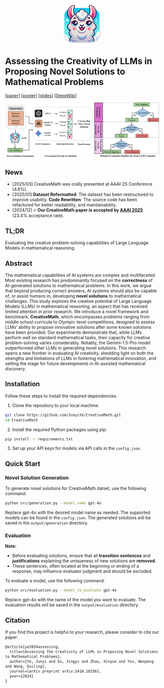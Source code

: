<p align="center">
    <img src="assets/figures/logo.png" width="120"> 
</p>

# Assessing the Creativity of LLMs in Proposing Novel Solutions to Mathematical Problems

[[paper](./assets/CreativeMath_paper.pdf)] [[poster](./assets/CreativeMath_poster.pdf)] [[slides](./assets/CreativeMath_slides.pdf)] [[DeepWiki](https://deepwiki.com/JunyiYe/CreativeMath)]

![](./assets/figures/CreativeMath.png)

## News
- [2025/03] CreativeMath was orally presented at AAAI-25 Conference (4.6%).
- [2025/01] **Dataset Reformatted**: The dataset has been restructured to improve usability. **Code Rewritten**: The source code has been refactored for better readability, and maintainability.
- [2024/12] 🔥 **Our CreativeMath paper is accepted by [AAAI 2025](https://aaai.org/conference/aaai/aaai-25/)** (23.4% acceptance rate).

## TL;DR
Evaluating the creative problem-solving capabilities of Large Language Models in mathematical reasoning.

## Abstract
The mathematical capabilities of AI systems are complex and multifaceted. Most existing research has predominantly focused on the **correctness** of AI-generated solutions to mathematical problems. In this work, we argue that beyond producing correct answers, AI systems should also be capable of, or assist humans in, developing **novel solutions** to mathematical challenges. This study explores the creative potential of Large Language Models (LLMs) in mathematical reasoning, an aspect that has received limited attention in prior research. We introduce a novel framework and benchmark, **CreativeMath**, which encompasses problems ranging from middle school curricula to Olympic-level competitions, designed to assess LLMs' ability to propose innovative solutions after some known solutions have been provided. Our experiments demonstrate that, while LLMs perform well on standard mathematical tasks, their capacity for creative problem-solving varies considerably. Notably, the Gemini-1.5-Pro model outperformed other LLMs in generating novel solutions. This research opens a new frontier in evaluating AI creativity, shedding light on both the strengths and limitations of LLMs in fostering mathematical innovation, and setting the stage for future developments in AI-assisted mathematical discovery.

## Installation
Follow these steps to install the required dependencies.
1. Clone the repository to your local machine:
```bash
git clone https://github.com/JunyiYe/CreativeMath.git
cd CreativeMath
```

2. Install the required Python packages using pip:
```bash
pip install -r requirements.txt
```

3. Set up your API keys for models via API calls in the `config.json`.

## Quick Start

### Novel Solution Generation
To generate novel solutions for CreativeMath datset, use the following command:
```bash
python src/generation.py --model_name gpt-4o
```
Replace gpt-4o with the desired model name as needed. The supported models can be found in the `config.json`. The generated solutions will be saved in the `output/generation` directory.

### Evaluation

**Note:**

- Before evaluating solutions, ensure that all **transition sentences** and **justifications** explaining the uniqueness of new solutions are **removed**. 
- These sentences, often located at the beginning or ending of a response, may influence evaluator judgment and should be excluded.

To evaluate a model, use the following command:
```bash
python src/evaluation.py --model_to_evaluate gpt-4o
```
Replace gpt-4o with the name of the model you want to evaluate. The evaluation results will be saved in the `output/evaluation` directory.


## Citation
If you find this project is helpful to your research, please consider to cite our paper:
```
@article{ye2024assessing,
  title={Assessing the Creativity of LLMs in Proposing Novel Solutions to Mathematical Problems},
  author={Ye, Junyi and Gu, Jingyi and Zhao, Xinyun and Yin, Wenpeng and Wang, Guiling},
  journal={arXiv preprint arXiv:2410.18336},
  year={2024}
}
```
